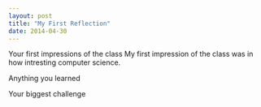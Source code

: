 ```yaml
---
layout: post
title: "My First Reflection"
date: 2014-04-30
---
```


Your first impressions of the class
My first impression of the class was in how intresting computer science.

Anything you learned

Your biggest challenge


